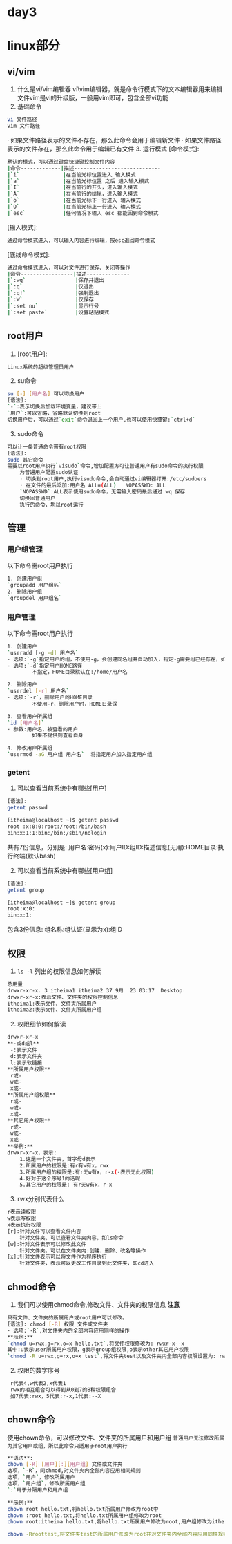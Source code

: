 # day3

# linux部分

## vi/vim
1. 什么是vi/vim编辑器
vi\vim编辑器，就是命令行模式下的文本编辑器用来编辑文件vim是vi的升级版，一般用vim即可，包含全部vi功能
2. 基础命令
```bash
vi 文件路径
vim 文件路径
```
· 如果文件路径表示的文件不存在，那么此命令会用于编辑新文件
· 如果文件路径表示的文件存在，那么此命令用于编辑已有文件
3. 运行模式
[命令模式]:
```bash
默认的模式，可以通过键盘快捷键控制文件内容
|命令-------------|描述----------------------------
|`i`              |在当前光标位置进入 输入模式
|`a`              |在当前光标位置 之后 进入输入模式
|`I`              |在当前行的开头，进入输入模式
|`A`              |在当前行的结尾，进入输入模式
|`o`              |在当前光标下一行进入 输入模式
|`O`              |在当前光标上一行进入 输入模式
|`esc`            |任何情况下输入 esc 都能回到命令模式
```

[输入模式]:
```bash
通过命令模式进入，可以输入内容进行编辑，按esc退回命令模式
```

[底线命令模式]:
```bash
通过命令模式进入，可以对文件进行保存、关闭等操作
|命令-----------------|描述--------------
|`:wq`                |保存并退出
|`:q`                 |仅退出
|`:q!`                |强制退出
|`:W`                 |仅保存
|`:set nu`            |显示行号
|`:set paste`         |设置粘贴模式
```

## root用户
1. [root用户]:
```bash
Linux系统的超级管理员用户
```
2. su命令
```bash
su [-] [用户名] 可以切换用户
[语法]:
`-`:表示切换后加载环境变量，建议带上
`用户`:可以省略，省略默认切换到root
切换用户后，可以通过`exit`命令退回上一个用户,也可以使用快捷键:`ctrl+d`
```
3. sudo命令
```bash
可以让一条普通命令带有root权限
[语法]:
sudo 其它命令
需要以root用户执行`visudo`命令,增加配置方可让普通用户有sudo命令的执行权限
    为普通用户配置sudo认证
    · 切换到root用户,执行visudo命令,会自动通过vi编辑器打开:/etc/sudoers
    · 在文件的最后添加:用户名 ALL=(ALL)   NOPASSWD: ALL
    `NOPASSWD`:ALL表示使用sudo命令，无需输入密码最后通过 wq 保存
    切换回普通用户
    执行的命令，均以root运行
```

## 管理
### 用户组管理
以下命令需root用户执行
```bash
1. 创建用户组
`groupadd 用户组名`
2. 删除用户组
`groupdel 用户组名`
```

### 用户管理
以下命令需root用户执行
```bash
1. 创建用户
`useradd [-g -d] 用户名`
· 选项:`-g`指定用户的组，不使用-g，会创建同名组并自动加入，指定-g需要组已经存在，如已存在同名组，必须使用-g
· 选项:`-d`指定用户HOME路径
        不指定，HOME目录默认在:/home/用户名

2. 删除用户
`userdel [-r] 用户名`
· 选项:`-r`，删除用户的H0ME目录
        不使用-r，删除用户时，HOME日录保

3. 查看用户所属组
`id [用户名]`
· 参数:用户名，被查看的用户
        如果不提供则查看自身

4. 修改用户所属组
`usermod -aG 用户组 用户名`  将指定用户加入指定用户组
```

### getent
1. 可以查看当前系统中有哪些[用户]
```bash
[语法]:
getent passwd

[itheima@localhost ~]$ getent passwd  
root :x:0:0:root:/root:/bin/bash
bin:x:1:1:bin:/bin:/sbin/nologin
```

共有7份信息，分别是:
用户名:密码(x):用户ID:组ID:描述信息(无用):HOME目录:执行终端(默认bash)

2. 可以查看当前系统中有哪些[用户组]
```bash
[语法]:
getent group

[itheima@localhost ~]$ getent group
root:x:0:
bin:x:1:
```
包含3份信息:
组名称:组认证(显示为x):组ID

## 权限
1. `ls -l` 列出的权限信息如何解读
```bash
总用量
drwxr-xr-x. 3 itheima1 itheima2 37 9月  23 03:17  Desktop
drwxr-xr-x:表示文件、文件夹的权限控制信息
itheima1:表示文件、文件夹所属用户
itheima2:表示文件、文件夹所属用户组
```

2. 权限细节如何解读
```bash
drwxr-xr-x
**-或d或l**
 -:表示文件
 d:表示文件夹
 l:表示软链接
**所属用户权限**
 r或-
 w或-
 x或-
**所属用户组权限**
 r或-
 w或-
 x或-
**其它用户权限**
 r或-
 w或-
 x或-
**举例:**
drwxr-xr-x，表示:
    1.这是一个文件夹，首字母d表示
    2.所属用户的权限是:有r有w有x，rwx
    3.所属用户组的权限是:有r无w有x，r-x(-表示无此权限)
    4.好对于这个序号1的话呢
    5.其它用户的权限是: 有r无w有x，r-x
```

3. rwx分别代表什么
```bash
r表示读权限
w表示写权限
x表示执行权限
[r]:针对文件可以查看文件内容
    针对文件夹，可以查看文件夹内容，如ls命令
[w]:针对文件表示可以修改此文件
    针对文件夹，可以在文件夹内:创建、删除、改名等操作
[x]:针对文件表示可以将文件作为程序执行
    针对文件夹，表示可以更改工作目录到此文件夹，即cd进入
```

## chmod命令
1. 我们可以使用chmod命令,修改文件、文件夹的权限信息
**注意**
```bash
只有文件、文件夹的所属用户或root用户可以修改。
[语法]: chmod [-R] 权限 文件或文件夹
· 选项:`-R`,对文件夹内的全部内容应用同样的操作
**示例:**
`chmod u=rwx,g=rx,o=x hello.txt`,将文件权限修改为: rwxr-x--x
其中:u表示user所属用户权限，g表示group组权限,o表示other其它用户权限
`chmod -R u=rwx,g=rx,o=x test`,将文件夹test以及文件夹内全部内容权限设置为: rwxr-x--x
```
2. 权限的数字序号
```bash
 r代表4,w代表2,x代表1
 rwx的相互组合可以得到从0到7的8种权限组合
 如7代表:rwx，5代表:r-x,1代表:--X
```

## chown命令
使用chown命令，可以修改文件、文件夹的所属用户和用户组
`普通用户无法修改所属为其它用户或组，所以此命令只适用于root用户执行`
```bash
**语法**:
chown [-R] [用户][:][用户组] 文件或文件夹
选项，`-R`，同chmod,对文件夹内全部内容应用相同规则
选项，`用户`，修改所属用户
选项，`用户组`，修改所属用户组
`:`用于分隔用户和用户组

**示例:**
chown root hello.txt,将hello.txt所属用户修改为root中
chown :root hello.txt,将hello.txt所属用户组修改为root
chown root:itheima hello.txt,将hello.txt所属用户修改为root,用户组修改为itheima

chown -Rroottest,将文件夹test的所属用户修改为root并对文件夹内全部内容应用同样规则
```


